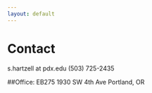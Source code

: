 ```yaml
---
layout: default
---
```


# Contact

s.hartzell at pdx.edu
(503) 725-2435

##Office:
EB275
1930 SW 4th Ave
Portland, OR
